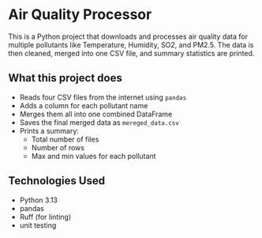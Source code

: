# Air Quality Processor

This is a Python project that downloads and processes air quality data for multiple pollutants like Temperature, Humidity, SO2, and PM2.5. The data is then cleaned, merged into one CSV file, and summary statistics are printed.

## What this project does

- Reads four CSV files from the internet using `pandas`
- Adds a column for each pollutant name
- Merges them all into one combined DataFrame
- Saves the final merged data as `mereged_data.csv`
- Prints a summary:
  - Total number of files
  - Number of rows
  - Max and min values for each pollutant

##  Technologies Used

- Python 3.13
- pandas
- Ruff (for linting)
- unit testing

